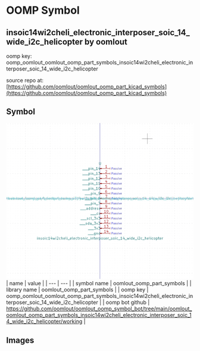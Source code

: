 # OOMP Symbol  
## insoic14wi2cheli_electronic_interposer_soic_14_wide_i2c_helicopter  by oomlout  
  
oomp key: oomp_oomlout_oomlout_oomp_part_symbols_insoic14wi2cheli_electronic_interposer_soic_14_wide_i2c_helicopter  
  
source repo at: [https://github.com/oomlout/oomlout_oomp_part_kicad_symbols](https://github.com/oomlout/oomlout_oomp_part_kicad_symbols)  
## Symbol  
  
[![working.png](working_600.png)](working.png)  
| name | value | 
| --- | --- | 
| symbol name | oomlout_oomp_part_symbols | 
| library name | oomlout_oomp_part_symbols | 
| oomp key | oomp_oomlout_oomlout_oomp_part_symbols_insoic14wi2cheli_electronic_interposer_soic_14_wide_i2c_helicopter | 
| oomp bot github | https://github.com/oomlout/oomlout_oomp_symbol_bot/tree/main/oomlout_oomlout_oomp_part_symbols_insoic14wi2cheli_electronic_interposer_soic_14_wide_i2c_helicopter/working | 
## Images  
